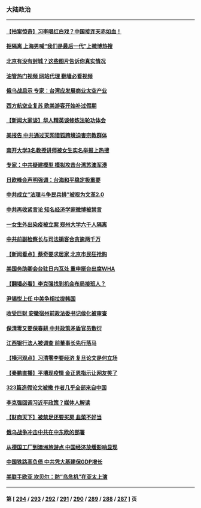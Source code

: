 ### 大陆政治
---
#### [【拍案惊奇】习李唱红白戏？中国接连天赤如血！](../../pages/ncid277/n13735819.md?05140445) 
#### [拒隔离 上海男喊“我们是最后一代”上微博热搜](../../pages/ncid277/n13735808.md?05140445) 
#### [北京有没有封城？这些图片告诉你真实情况](../../pages/ncid277/n13735934.md?05140445) 
#### [油管热门视频 网站代理 翻墙必看视频](http://209.222.30.114:81/youtube.html?05140445)
#### [俄乌战启示 专家：台湾应发展商业太空产业](../../pages/ncid277/n13735827.md?05140445) 
#### [西方航空业复苏 欧美游客开始补过假期](../../pages/ncid277/n13735890.md?05140445) 
#### [【新闻大家谈】华人精英谈修炼法轮功体会](../../pages/ncid277/n13735765.md?05140445) 
#### [美报告 中共通过天网猎狐跨境迫害宗教群体](../../pages/ncid277/n13735743.md?05140445) 
#### [南开大学3名教授讲师被女生实名举报上热搜](../../pages/ncid277/n13735702.md?05140445) 
#### [专家：中共疑建模型 模拟攻击台湾苏澳军港](../../pages/ncid277/n13735356.md?05140445) 
#### [日欧峰会声明强调：台海和平稳定极重要](../../pages/ncid277/n13735281.md?05140445) 
#### [中共成立“法理斗争民兵排”被视为文革2.0](../../pages/ncid277/n13735380.md?05140445) 
#### [中共再收紧言论 知名经济学家微博被禁言](../../pages/ncid277/n13735194.md?05140445) 
#### [一女生外出染疫被立案 郑州大学六千人隔离](../../pages/ncid277/n13735283.md?05140445) 
#### [中共前副检察长与司法掮客合贪逾两千万](../../pages/ncid277/n13735043.md?05140445) 
#### [【新闻看点】蔡奇要求居家 北京市民狂抢购](../../pages/ncid277/n13734674.md?05140445) 
#### [美国务助卿会台驻日内瓦处 重申挺台出席WHA](../../pages/ncid277/n13735034.md?05140445) 
#### [【翻墙必看】李克强找到机会布局接班人？](../../pages/ncid277/n13735050.md?05140445) 
#### [尹锡悦上任 中美争相拉拢韩国](../../pages/ncid277/n13735045.md?05140445) 
#### [收受巨财 安徽宿州前政法委书记侯化被审查](../../pages/ncid277/n13735028.md?05140445) 
#### [保清零又要保春耕 中共政策矛盾官员敷衍](../../pages/ncid277/n13735030.md?05140445) 
#### [江西银行法人被调查 前董事长先行落马](../../pages/ncid277/n13735005.md?05140445) 
#### [【横河观点】习清零李要经济 复旦论文是何立场](../../pages/ncid277/n13734952.md?05140445) 
#### [【秦鹏直播】平壤现疫情 金正恩指示让网友笑了](../../pages/ncid277/n13734948.md?05140445) 
#### [323篇造假论文被撤 作者几乎全部来自中国](../../pages/ncid277/n13734985.md?05140445) 
#### [李克强回调习近平政策？媒体人解读](../../pages/ncid277/n13734863.md?05140445) 
#### [【财商天下】被禁足还要买房 韭菜不好当](../../pages/ncid277/n13734833.md?05140445) 
#### [俄乌战争冲击中共在中东欧的部署](../../pages/ncid277/n13734903.md?05140445) 
#### [从德国工厂到澳洲旅游点 中国经济放缓影响显现](../../pages/ncid277/n13734773.md?05140445) 
#### [中国铁路高负债 中共凭大基建保GDP增长](../../pages/ncid277/n13734868.md?05140445) 
#### [美联手欧亚 坎贝尔：防“乌危机”在亚太上演](../../pages/ncid277/n13734715.md?05140445) 

---
#### 第 [ [294](./294.md?05140445) / [293](./293.md?05140445) / [292](./292.md?05140445) / [291](./291.md?05140445) / [290](./290.md?05140445) / [289](./289.md?05140445) / [288](./288.md?05140445) / [287](./287.md?05140445) ] 页
